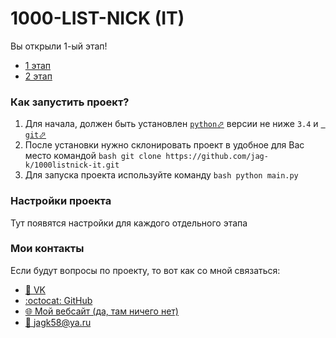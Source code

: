 # 1000-LIST-NICK (IT)
Вы открыли 1-ый этап!

 - [1 этап](https://github.com/jag-k/1000listnick-it/tree/first-stage)
 - [2 этап](https://github.com/jag-k/1000listnick-it/tree/second-stage)

### Как запустить проект? 
1. Для начала, должен быть установлен [`python`⬀](https://www.python.org/downloads/) версии не ниже `3.4` и [` git`⬀](https://git-scm.com/downloads)
1. После установки нужно склонировать проект в удобное для Вас место командой ```bash
git clone https://github.com/jag-k/1000listnick-it.git```
1. Для запуска проекта используйте команду  ```bash
python main.py```

### Настройки проекта
Тут появятся настройки для каждого отдельного этапа


### Мои контакты
Если будут вопросы по проекту, то вот как со мной связаться: 
- [👥 VK](https://vk.com/jag.konon)
- [:octocat: GitHub](https://github.com/jag-k)
- [🌐 Мой вебсайт (да, там ничего нет)](https://jagk.ru)
- [📧 jagk58@ya.ru](mailto:jagk58@ya.ru)
